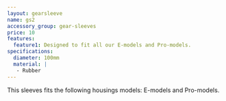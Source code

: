 ```yaml
---
layout: gearsleeve
name: gs2
accessory_group: gear-sleeves
price: 10
features:
  feature1: Designed to fit all our E-models and Pro-models.
specifications:
  diameter: 100mm
  material: |
   - Rubber
---
```

This sleeves fits the following housings models: E-models and Pro-models.

